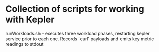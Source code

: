 # Collection of scripts for working with Kepler
runWorkloads.sh - executes three workload phases, restarting kepler service prior to each one. Records 'curl' payloads and emits key metric readings to stdout
